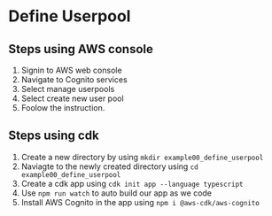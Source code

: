 # Define Userpool

## Steps using AWS console

1. Signin to AWS web console
2. Navigate to Cognito services
3. Select manage userpools
4. Select create new user pool
5. Foolow the instruction.

## Steps using cdk

1. Create a new directory by using `mkdir example00_define_userpool`
2. Naviagte to the newly created directory using `cd example00_define_userpool`
3. Create a cdk app using `cdk init app --language typescript`
4. Use `npm run watch` to auto build our app as we code
5. Install AWS Cognito in the app using `npm i @aws-cdk/aws-cognito`
